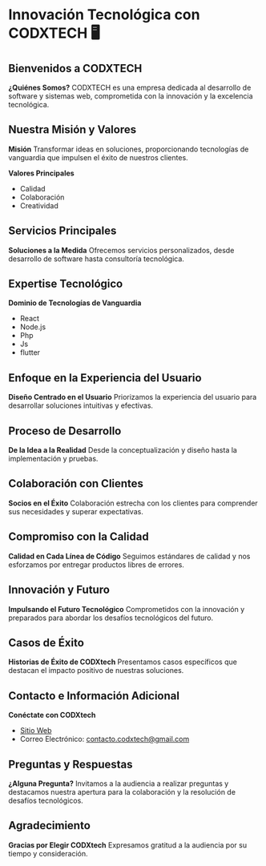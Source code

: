 # Innovación Tecnológica con CODXTECH 🖥️

## Bienvenidos a CODXTECH

**¿Quiénes Somos?**
CODXTECH es una empresa dedicada al desarrollo de software y sistemas web, comprometida con la innovación y la excelencia tecnológica.

## Nuestra Misión y Valores

**Misión**
Transformar ideas en soluciones, proporcionando tecnologías de vanguardia que impulsen el éxito de nuestros clientes.

**Valores Principales**
- Calidad
- Colaboración
- Creatividad

## Servicios Principales

**Soluciones a la Medida**
Ofrecemos servicios personalizados, desde desarrollo de software hasta consultoría tecnológica.

## Expertise Tecnológico

**Dominio de Tecnologías de Vanguardia**
- React
- Node.js
- Php
- Js
- flutter

## Enfoque en la Experiencia del Usuario

**Diseño Centrado en el Usuario**
Priorizamos la experiencia del usuario para desarrollar soluciones intuitivas y efectivas.

## Proceso de Desarrollo

**De la Idea a la Realidad**
Desde la conceptualización y diseño hasta la implementación y pruebas.

## Colaboración con Clientes

**Socios en el Éxito**
Colaboración estrecha con los clientes para comprender sus necesidades y superar expectativas.

## Compromiso con la Calidad

**Calidad en Cada Línea de Código**
Seguimos estándares de calidad y nos esforzamos por entregar productos libres de errores.

## Innovación y Futuro

**Impulsando el Futuro Tecnológico**
Comprometidos con la innovación y preparados para abordar los desafíos tecnológicos del futuro.

## Casos de Éxito

**Historias de Éxito de CODXtech**
Presentamos casos específicos que destacan el impacto positivo de nuestras soluciones.

## Contacto e Información Adicional

**Conéctate con CODXtech**
- [Sitio Web](https://www.codxtech.com)
- Correo Electrónico: contacto.codxtech@gmail.com

## Preguntas y Respuestas

**¿Alguna Pregunta?**
Invitamos a la audiencia a realizar preguntas y destacamos nuestra apertura para la colaboración y la resolución de desafíos tecnológicos.

## Agradecimiento

**Gracias por Elegir CODXtech**
Expresamos gratitud a la audiencia por su tiempo y consideración.
